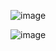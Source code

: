 ![image](https://github.com/user-attachments/assets/2ff63745-6b24-4e32-b9ea-691c49e2915a)

![image](https://github.com/user-attachments/assets/4740f08d-b1ef-421e-9bcc-6e546a7750c8)
